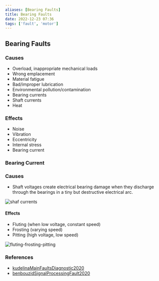 ```yaml
---
aliases: [Bearing Faults]
title: Bearing Faults
date: 2022-12-23 07:36
tags: ['fault', 'motor']
---
```


## Bearing Faults

### Causes

- Overload, inappropriate mechanical loads
- Wrong emplacement
- Material fatigue
- Bad/improper lubrication
- Environmental pollution/contamination
- Bearing currents
- Shaft currents
- Heat

### Effects

- Noise
- Vibration
- Eccentricity
- Internal stress
- Bearing current

### Bearing Current

### Causes

- Shaft voltages create electrical bearing damage when they discharge through the bearings in a tiny but destructive electrical arc.

![shaf currents](https://b2600047.smushcdn.com/2600047/wp-content/uploads/2017/06/Motor-Currents.jpg?lossy=1&strip=1&webp=1)

#### Effects

- Fluting (when low voltage, constant speed)
- Frosting (varying speed)
- Pitting (high voltage, low speed)

![fluting-frosting-pitting](https://blog.est-aegis.com/hs-fs/hubfs/Imported_Blog_Media/Bearing-Damage-Labeld-240x300.jpg?width=360&height=450&name=Bearing-Damage-Labeld-240x300.jpg)

### References

- [kudelinaMainFaultsDiagnostic2020](zotero/kudelinaMainFaultsDiagnostic2020.md)
- [benbouzidSignalProcessingFault2020](zotero/benbouzidSignalProcessingFault2020.md)
